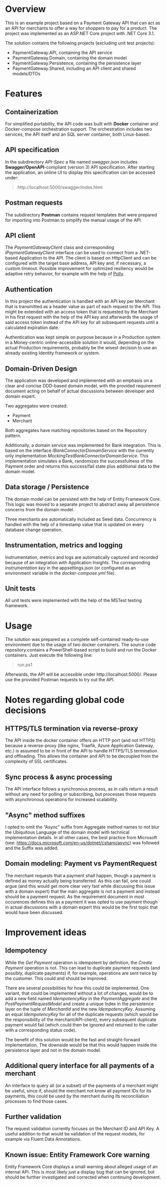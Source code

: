 # Overview
This is an example project based on a Payment Gateway API that can act as an API for merchants to offer a way for shoppers to pay for a product.
The project was implemented as an ASP.NET Core project with .NET Core 3.1.

The solution contains the following projects (excluding unit test projects):
* PaymentGateway.API, containing the API service
* PaymentGateway.Domain, containing the domain model
* PaymentGateway.Persistence, containing the persistence layer
* PaymentGateway.Shared, including an API client and shared models/DTOs

# Features

## Containerization

For simplified portability, the API code was built with **Docker** container and Docker-compose orchestration support. The orchestration includes two services, the API itself and an SQL server container, both Linux-based.

## API specification

In the subdirectory *API-Spec* a file named *swagger.json* includes **Swagger/OpenAPI**-compliant (version 3) API specification.
After starting the application, an online UI to display this specification can be accessed under:

> http://localhost:5000/swagger/index.html

## Postman requests

The subdirectory **Postman** contains request templates that were prepared for importing into Postman to simplify the manual usage of the API.

## API client

The _PaymentGatewayClient_ class and corresponding _IPaymentGatewayClient_ interface can be used to connect from a .NET-based Application to the API. 
The client is based on HttpClient and can be configured with the target base address, API key and, if necessary, a custom timeout.
Possible improvement for optimized resiliency would be adaptive retry behavior, for example with the help of [Polly](https://github.com/App-vNext/Polly).

## Authentication
In this project the authentication is handled with an API key per Merchant that is transmitted as a header value 
as part of each request to the API. This might be extended with an access token that is requested by the Merchant 
in his first request with the help of the API key and afterwards the usage of said access token instead of the API key for all 
subsequent requests until a calculated expiration date.

Authentication was kept simple on purpose because in a Production system in a Money-centric online-accessible solution it would, 
depending on the actual Production requirements, probably be the wisest decision to use an already existing Identity framework or system.

## Domain-Driven Design
The application was developed and implemented with an emphasis on a clear and concise DDD-based domain model,
with the provided requirement document acting on behalf of actual discussions between developer and domain expert.

Two aggregates were created: 
* Payment
* Merchant

Both aggregates have matching repositories based on the Repository pattern.

Additionally, a domain service was implemented for Bank integration. This is based on the interface _IBankConnectorDomainService_ with the currently only implementation _MockingTestBankConnectorDomainService_. This implementation simulates a Bank, randomizes the successfulness of the Payment order and returns this success/fail state plus additional data to the domain model.

## Data storage / Persistence
The domain model can be persisted with the help of Entity Framework Core.
This logic was moved to a separate project to abstract away all persistence concerns from the domain model.

Three merchants are automatically included as Seed data.
Concurrency is handled with the help of a timestamp value that is updated on every database change operation.

## Instrumentation, metrics and logging

Instrumentation, metrics and logs are automatically captured and recorded because of an integration with Application Insights. The corresponding _instrumentation key_ in the appsettings.json (or configured as an environment variable in the _docker-compose.yml_ file).

## Unit tests
All unit tests were implemented with the help of the MSTest testing framework.

# Usage

The solution was prepared as a complete self-contained ready-to-use environment due to the usage of two docker containers. The source code repository contains a PowerShell-based script to build and run the Docker containers. Just execute the following line:

> run.ps1

Afterwards, the API will be accessible under http://localhost:5000/. Please use the provided Postman requests to try out the API.

# Notes regarding global code decisions

## HTTPS/TLS termination via reverse-proxy

The API inside the docker container offers an HTTP port (and not HTTPS) because a reverse-proxy (like nginx, Traefik, Azure Application Gateway, etc.) is assumed to be in front of the API to handle HTTPS/TLS termination and offloading. This allows the container and API to be decoupled from the complexity of SSL certificates.

## Sync process & async processing

The API interface follows a synchronous process, as in calls return a result without any need for polling or subscribing, but processes 
those requests with asynchronous operations for increased scalability.

## "Async" method suffixes

I opted to omit the “Async” suffix from Aggregate method names to not blur the Ubiquitous Language of the domain model with technical implementation details.
In all other cases, the best practice from Microsoft (see: https://docs.microsoft.com/en-us/dotnet/csharp/async) was followed and the Suffix was added.

## Domain modeling: Payment vs PaymentRequest

The merchant requests that a payment shall happen, though a payment is defined as money actually being transferred. As this can fail, one could argue (and this would get more clear very fast while discussing this issue with a domain expert) that the main aggregate is not a payment and instead should be a payment request. As the requirement document in most occurences defines this as a payment it was opted to use payment though in actual discussions with a domain expert this would be the first topic that would have been discussed.

# Improvement ideas

## Idempotency

While the _Get Payment_ operation is idempotent by definition, the _Create Payment_ operation is not. This can lead to duplicate payment requests (and possibly, duplicate payments) if, for example, operations are sent twice by the customer. This could and should be improved. 

There are several possibilities for how this could be implemented. One variant, that could be implemented without a lot of changes, would be to add a new field named _IdempotencyKey_ in the _PaymentAggregate_ and the _PostPaymentRequestModel_ and create a unique Index in the persistence layer on the tuple of _MerchantId_ and the new _IdempotencyKey_. Assuming an equal _IdempotencyKey_ for all of the duplicate requests (which would be the responsibility of the merchant/API-client), every subsequent duplicate payment would fail (which could then be ignored and returned to the caller with a corresponding status code).

The benefit of this solution would be the fast and straight-forward implementation. The downside would be that this would happen inside the persistence layer and not in the domain model.

## Additional query interface for all payments of a merchant

An interface to query all (or a subset) of the payments of a merchant might be useful,
since if, should the merchant not know all payment IDs for its payments, this could be used
by the merchant during its reconciliation processes to find those cases.

## Further validation

The request validation currently focuses on the Merchant ID and API Key. A useful addition to that would be validation of the request models, for example via Fluent Data Annotations.

## Known issue: Entity Framework Core warning

Entity Framework Core displays a small warning about alleged usage of an internal API. This is most likely just a display bug that can be ignored, but should be further investigated and corrected when continuing development.
